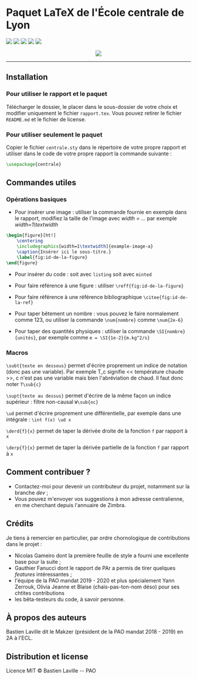 # Paquet LaTeX de l'École centrale de Lyon

[![](https://img.shields.io/badge/donate-paypal-46AFE0.svg)](https://www.paypal.me/bastienlaville)
![](https://img.shields.io/github/release-pre/XeBasTeX/LaTeX-ECL.svg)
![](https://img.shields.io/github/last-commit/XeBasTeX/LaTeX-ECL.svg)
![](https://img.shields.io/github/license/XeBasTeX/LaTeX-ECL.svg)
![](https://img.shields.io/github/languages/code-size/XeBasTeX/LaTeX-ECL.svg)

<div align="center">
  <img src="https://www.ec-lyon.fr/sites/default/files/legacy-files/logo_quadri.jpg">
</div>

-----------------

## Installation

### Pour utiliser le rapport et le paquet

Télécharger le dossier, le placer dans le sous-dossier de votre choix et modifier uniquement le fichier ```rapport.tex```. Vous pouvez retirer le fichier ```README.md``` et le fichier de license.

### Pour utiliser seulement le paquet

Copier le fichier ```centrale.sty``` dans le répertoire de votre propre rapport et utiliser dans le code de votre propre rapport la commande suivante :
```latex
\usepackage{centrale}
```

## Commandes utiles

### Opérations basiques

- Pour insérer une image : utiliser la commande fournie en exemple dans le rapport, modifiez la taille de l'image avec *width = ...* par exemple *width=1\textwidth*
```latex
\begin{figure}[ht!]
    \centering
    \includegraphics[width=1\textwidth]{example-image-a}
    \caption{Insérer ici le sous-titre.}
    \label{fig:id-de-la-figure}
\end{figure}
```

- Pour insérer du code : soit avec ```listing``` soit avec ```minted```

- Pour faire référence à une figure : utiliser ```\reff{fig:id-de-la-figure}```

- Pour faire référence à une référence bibliographique ```\citee{fig:id-de-la-ref}```

- Pour taper bêtement un nombre : vous pouvez le faire normalement comme 123, ou utiliser la commande ```\num{nombre}``` comme ```\num{2e-6}```

- Pour taper des quantités physiques : utiliser la commande ```\SI{nombre}{unités}```, par exemple comme ```e = \SI{1e-2}{m.kg^2/s}```

### Macros

```\subt{texte en dessous}``` permet d'écrire proprement un indice de notation (donc pas une variable). Par exemple T_c signifie << température chaude >>, c n'est pas une variable mais bien l'abréviation de chaud. Il faut donc noter ```T\sub{c}```

```\supt{texte au dessus}``` permet d'écrire de la même façon un indice supérieur : filtre non-causal ```W\sub{nc}```

```\ud``` permet d'écrire proprement une différentielle, par exemple dans une intégrale : ```\int f(x) \ud x```

```\derd{f}{x}``` permet de taper la dérivée droite de la fonction ```f``` par rapport à ```x```

```\derp{f}{x}``` permet de taper la dérivée partielle de la fonction ```f``` par rapport à ```x```

## Comment contribuer ?

- Contactez-moi pour devenir un contributeur du projet, notamment sur la branche *dev* ;
- Vous pouvez m'envoyer vos suggestions à mon adresse centralienne, en me cherchant depuis l'annuaire de Zimbra.

## Crédits

Je tiens à remercier en particulier, par ordre chornologique de contributions dans le projet :
- Nicolas Gameiro dont la première feuille de style a fourni une excellente base pour la suite ;
- Gauthier Fanucci dont le rapport de PAr a permis de tirer quelques *features* intéressantes ;
- l'équipe de la PAO mandat 2019 - 2020 et plus spécialement Yann Zerrouk, Olivia Jeanne et Blaise (chais-pas-ton-nom déso) pour ses chtites contributions
- les bêta-testeurs du code, à savoir personne.

## À propos des auteurs

Bastien Laville dit le Makzer (président de la PAO mandat 2018 - 2019) en 2A à l'ECL.

## Distribution et license

Licence MIT © Bastien Laville -- PAO
